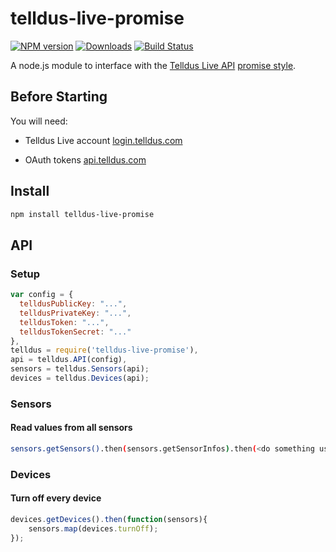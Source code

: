 # telldus-live-promise
[![NPM version][npm-image]][npm-url] [![Downloads][downloads-image]][npm-url] [![Build Status][travis-image]][travis-url]

A node.js module to interface with the [Telldus Live API](http://api.telldus.com) [promise style](https://promisesaplus.com).

## Before Starting
You will need:

- Telldus Live account [login.telldus.com](https://login.telldus.com)

- OAuth tokens [api.telldus.com](http://api.telldus.com/keys/index)

## Install

```bash
npm install telldus-live-promise
```

## API

### Setup

```Javascript
var config = {
  telldusPublicKey: "...",
  telldusPrivateKey: "...",
  telldusToken: "...",
  telldusTokenSecret: "..."
},
telldus = require('telldus-live-promise'),
api = telldus.API(config),
sensors = telldus.Sensors(api);
devices = telldus.Devices(api);
```

### Sensors

#### Read values from all sensors
```bash
sensors.getSensors().then(sensors.getSensorInfos).then(<do something useful>).catch(logger.error);
```

### Devices

#### Turn off every device

```Javascript
devices.getDevices().then(function(sensors){
	sensors.map(devices.turnOff);
});
```

[npm-url]: https://npmjs.org/package/telldus-live-promise
[downloads-image]: http://img.shields.io/npm/dm/telldus-live-promise.svg
[npm-image]: http://img.shields.io/npm/v/telldus-live-promise.svg
[travis-url]: https://travis-ci.org/ashpool/telldus-live-promise
[travis-image]: http://img.shields.io/travis/ashpool/telldus-live-promise.svg
